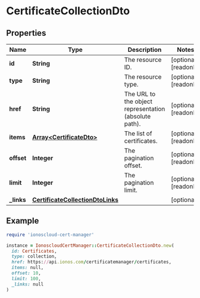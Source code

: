 # CertificateCollectionDto

## Properties

| Name | Type | Description | Notes |
| ---- | ---- | ----------- | ----- |
| **id** | **String** | The resource ID. | [optional][readonly] |
| **type** | **String** | The resource type. | [optional][readonly] |
| **href** | **String** | The URL to the object representation (absolute path). | [optional][readonly] |
| **items** | [**Array&lt;CertificateDto&gt;**](CertificateDto.md) | The list of certificates. | [optional][readonly] |
| **offset** | **Integer** | The pagination offset. | [optional][readonly] |
| **limit** | **Integer** | The pagination limit. | [optional][readonly] |
| **_links** | [**CertificateCollectionDtoLinks**](CertificateCollectionDtoLinks.md) |  | [optional] |

## Example

```ruby
require 'ionoscloud-cert-manager'

instance = IonoscloudCertManager::CertificateCollectionDto.new(
  id: Certificates,
  type: collection,
  href: https://api.ionos.com/certificatemanager/certificates,
  items: null,
  offset: 10,
  limit: 100,
  _links: null
)
```
